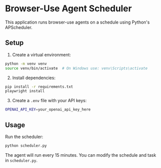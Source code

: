# Browser-Use Agent Scheduler

This application runs browser-use agents on a schedule using Python's APScheduler.

## Setup

1. Create a virtual environment:
```bash
python -m venv venv
source venv/bin/activate  # On Windows use: venv\Scripts\activate
```

2. Install dependencies:
```bash
pip install -r requirements.txt
playwright install
```

3. Create a `.env` file with your API keys:
```bash
OPENAI_API_KEY=your_openai_api_key_here
```

## Usage

Run the scheduler:
```bash
python scheduler.py
```

The agent will run every 15 minutes. You can modify the schedule and task in `scheduler.py`. 